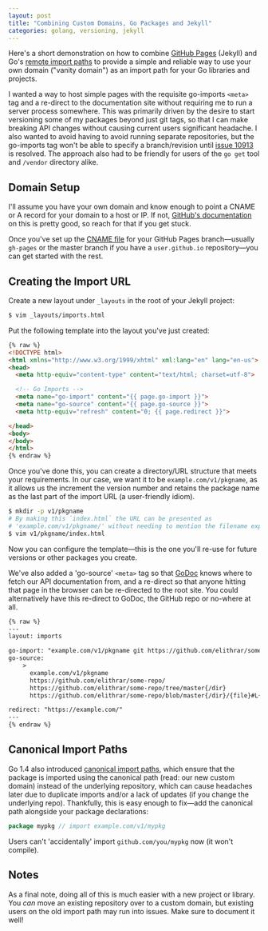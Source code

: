 ```yaml
---
layout: post
title: "Combining Custom Domains, Go Packages and Jekyll"
categories: golang, versioning, jekyll
---
```


Here's a short demonstration on how to combine [GitHub
Pages](https://pages.github.com) (Jekyll) and Go's [remote import
paths](https://golang.org/cmd/go/#hdr-Remote_import_paths) to provide a simple
and reliable way to use your own domain ("vanity domain") as an import path for
your Go libraries and projects.

I wanted a way to host simple pages with the requisite go-imports `<meta>` tag
and a re-direct to the documentation site without requiring me to run a server
process somewhere. This was primarily driven by the desire to start versioning
some of my packages beyond just git tags, so that I can make breaking API changes
without causing current users significant headache. I also wanted to avoid having
to avoid running separate repositories, but the go-imports tag won't be able to
specify a branch/revision until [issue
10913](https://github.com/golang/go/issues/10913) is resolved. The approach also
had to be friendly for users of the `go get` tool and `/vendor` directory alike.

## Domain Setup

I'll assume you have your own domain and know enough to point a CNAME or A record
for your domain to a host or IP. If not, [GitHub's
documentation](https://help.github.com/articles/setting-up-a-custom-domain-with-github-pages/)
on this is pretty good, so reach for that if you get stuck.

Once you've set up the [CNAME
file](https://help.github.com/articles/adding-a-cname-file-to-your-repository/)
for your GitHub Pages branch&mdash;usually `gh-pages` or the master branch if you
have a `user.github.io` repository&mdash;you can get started with the rest.

## Creating the Import URL

Create a new layout under `_layouts` in the root of your Jekyll project:

```sh
$ vim _layouts/imports.html
```

Put the following template into the layout you've just created:

```html
{% raw %}
<!DOCTYPE html>
<html xmlns="http://www.w3.org/1999/xhtml" xml:lang="en" lang="en-us">
<head>
  <meta http-equiv="content-type" content="text/html; charset=utf-8">

  <!-- Go Imports -->
  <meta name="go-import" content="{{ page.go-import }}">
  <meta name="go-source" content="{{ page.go-source }}">
  <meta http-equiv="refresh" content="0; {{ page.redirect }}">

</head>
<body>
</body>
</html>
{% endraw %}    
```

Once you've done this, you can create a directory/URL structure that meets your
requirements. In our case, we want it to be `example.com/v1/pkgname`, as it
allows us the increment the version number and retains the package name as the
last part of the import URL (a user-friendly idiom).

```sh
$ mkdir -p v1/pkgname
# By making this `index.html` the URL can be presented as
# 'example.com/v1/pkgname/' without needing to mention the filename explicitly. 
$ vim v1/pkgname/index.html
```

Now you can configure the template&mdash;this is the one you'll re-use for future
versions or other packages you create.

We've also added a 'go-source' `<meta>` tag so that
[GoDoc](https://github.com/golang/gddo/wiki/Source-Code-Links) knows where to
fetch our API documentation from, and a re-direct so that anyone hitting that
page in the browser can be re-directed to the root site. You could alternatively
have this re-direct to GoDoc, the GitHub repo or no-where at all.

```html
{% raw %}
---
layout: imports

go-import: "example.com/v1/pkgname git https://github.com/elithrar/some-repo"
go-source: 
    > 
      example.com/v1/pkgname
      https://github.com/elithrar/some-repo/
      https://github.com/elithrar/some-repo/tree/master{/dir}
      https://github.com/elithrar/some-repo/blob/master{/dir}/{file}#L{line}

redirect: "https://example.com/"
---
{% endraw %}
```

## Canonical Import Paths

Go 1.4 also introduced [canonical import
paths](https://golang.org/doc/go1.4#canonicalimports), which ensure that the
package is imported using the canonical path (read: our new custom domain)
instead of the underlying repository, which can cause headaches later due to
duplicate imports and/or a lack of updates (if you change the underlying repo).
Thankfully, this is easy enough to fix&mdash;add the canonical path alongside
your package declarations:

```go
package mypkg // import example.com/v1/mypkg
```

Users can't 'accidentally' import `github.com/you/mypkg` now (it won't compile).

## Notes

As a final note, doing all of this is much easier with a new project or library. You *can*
move an existing repository over to a custom domain, but existing users on the
old import path may run into issues. Make sure to document it well!


